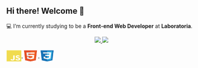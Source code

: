 ## Hi there! Welcome 💖

💻 I’m currently studying to be a **Front-end Web Developer** at **Laboratoria**.

<div align="center">
  <a href="https://github.com/leticiaantunesjpeg">
  <img height="180em" src="https://github-readme-stats.vercel.app/api?username=leticiaantunesjpeg&show_icons=true&theme=dracula&include_all_commits=true&count_private=true"/>
  <img height="180em" src="https://github-readme-stats.vercel.app/api/top-langs/?username=leticiaantunesjpeg&layout=compact&langs_count=7&theme=dracula"/>
</div>
<div style="display: inline_block"><br>
  <img align="center" alt="Le-Js" height="30" width="40" src="https://raw.githubusercontent.com/devicons/devicon/master/icons/javascript/javascript-plain.svg">
  <img align="center" alt="Le-HTML" height="30" width="40" src="https://raw.githubusercontent.com/devicons/devicon/master/icons/html5/html5-original.svg">
  <img align="center" alt="Le-CSS" height="30" width="40" src="https://raw.githubusercontent.com/devicons/devicon/master/icons/css3/css3-original.svg">
</div>
  
  ##
